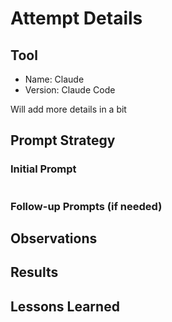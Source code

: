 # Attempt Details

## Tool
- Name: Claude
- Version: Claude Code

Will add more details in a bit
## Prompt Strategy
### Initial Prompt
```

```

### Follow-up Prompts (if needed)


## Observations


## Results


## Lessons Learned

